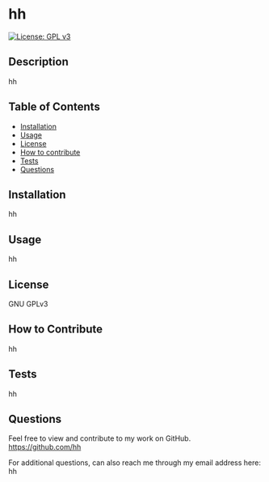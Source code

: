 
# hh 
  [![License: GPL v3](https://img.shields.io/badge/License-GPLv3-blue.svg)](https://www.gnu.org/licenses/gpl-3.0)

## Description
hh 

## Table of Contents

- [Installation](#installation)
- [Usage](#usage)
- [License](#license)
- [How to contribute](#how-to-contribute)
- [Tests](#tests)
- [Questions](#questions)

## Installation
hh

## Usage
hh

## License
GNU GPLv3

## How to Contribute
hh

## Tests
hh

## Questions
Feel free to view and contribute to my work on GitHub.
https://github.com/hh

For additional questions, can also reach me through my email address here:
hh
